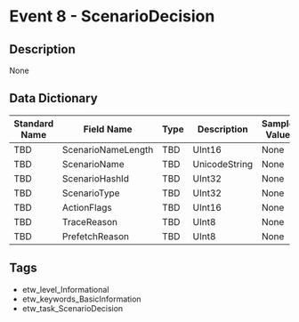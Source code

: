 # Event 8 - ScenarioDecision

## Description
None

## Data Dictionary
|Standard Name|Field Name|Type|Description|Sample Value|
|---|---|---|---|---|
|TBD|ScenarioNameLength|TBD|UInt16|None|None|
|TBD|ScenarioName|TBD|UnicodeString|None|None|
|TBD|ScenarioHashId|TBD|UInt32|None|None|
|TBD|ScenarioType|TBD|UInt32|None|None|
|TBD|ActionFlags|TBD|UInt16|None|None|
|TBD|TraceReason|TBD|UInt8|None|None|
|TBD|PrefetchReason|TBD|UInt8|None|None|

## Tags
* etw_level_Informational
* etw_keywords_BasicInformation
* etw_task_ScenarioDecision